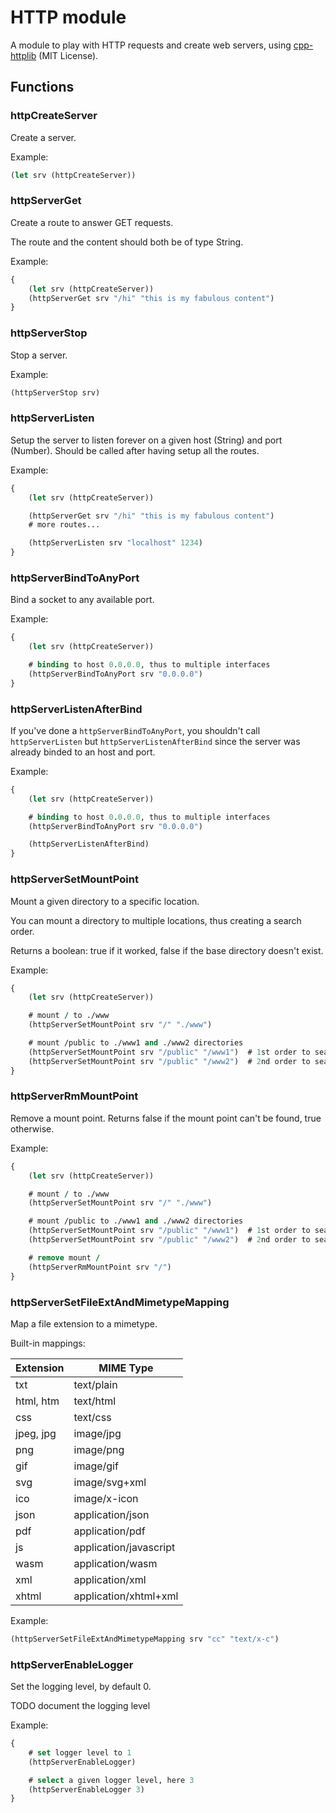 # HTTP module

A module to play with HTTP requests and create web servers, using [cpp-httplib](https://github.com/yhirose/cpp-httplib) (MIT License).

## Functions

### httpCreateServer

Create a server.

Example:

```clojure
(let srv (httpCreateServer))
```

### httpServerGet

Create a route to answer GET requests.

The route and the content should both be of type String.

Example:

```clojure
{
    (let srv (httpCreateServer))
    (httpServerGet srv "/hi" "this is my fabulous content")
}
```

### httpServerStop

Stop a server.

Example:

```clojure
(httpServerStop srv)
```

### httpServerListen

Setup the server to listen forever on a given host (String) and port (Number). Should be called after having setup all the routes.

Example:

```clojure
{
    (let srv (httpCreateServer))

    (httpServerGet srv "/hi" "this is my fabulous content")
    # more routes...

    (httpServerListen srv "localhost" 1234)
}
```

### httpServerBindToAnyPort

Bind a socket to any available port.

Example:

```clojure
{
    (let srv (httpCreateServer))

    # binding to host 0.0.0.0, thus to multiple interfaces
    (httpServerBindToAnyPort srv "0.0.0.0")
}
```

### httpServerListenAfterBind

If you've done a `httpServerBindToAnyPort`, you shouldn't call `httpServerListen` but `httpServerListenAfterBind` since the server was already binded to an host and port.

Example:

```clojure
{
    (let srv (httpCreateServer))

    # binding to host 0.0.0.0, thus to multiple interfaces
    (httpServerBindToAnyPort srv "0.0.0.0")

    (httpServerListenAfterBind)
}
```

### httpServerSetMountPoint

Mount a given directory to a specific location.

You can mount a directory to multiple locations, thus creating a search order.

Returns a boolean: true if it worked, false if the base directory doesn't exist.

Example:

```clojure
{
    (let srv (httpCreateServer))

    # mount / to ./www
    (httpServerSetMountPoint srv "/" "./www")

    # mount /public to ./www1 and ./www2 directories
    (httpServerSetMountPoint srv "/public" "/www1")  # 1st order to search
    (httpServerSetMountPoint srv "/public" "/www2")  # 2nd order to search
}
```

### httpServerRmMountPoint

Remove a mount point. Returns false if the mount point can't be found, true otherwise.

Example:

```clojure
{
    (let srv (httpCreateServer))

    # mount / to ./www
    (httpServerSetMountPoint srv "/" "./www")

    # mount /public to ./www1 and ./www2 directories
    (httpServerSetMountPoint srv "/public" "/www1")  # 1st order to search
    (httpServerSetMountPoint srv "/public" "/www2")  # 2nd order to search

    # remove mount /
    (httpServerRmMountPoint srv "/")
}
```

### httpServerSetFileExtAndMimetypeMapping

Map a file extension to a mimetype.

Built-in mappings:

Extension | MIME Type
--------- | ---------
txt | text/plain
html, htm | text/html
css | text/css
jpeg, jpg | image/jpg
png | image/png
gif | image/gif
svg | image/svg+xml
ico | image/x-icon
json | application/json
pdf | application/pdf
js | application/javascript
wasm | application/wasm
xml | application/xml
xhtml | application/xhtml+xml

Example:

```clojure
(httpServerSetFileExtAndMimetypeMapping srv "cc" "text/x-c")
```

### httpServerEnableLogger

Set the logging level, by default 0.

TODO document the logging level

Example:

```clojure
{
    # set logger level to 1
    (httpServerEnableLogger)

    # select a given logger level, here 3
    (httpServerEnableLogger 3)
}
```